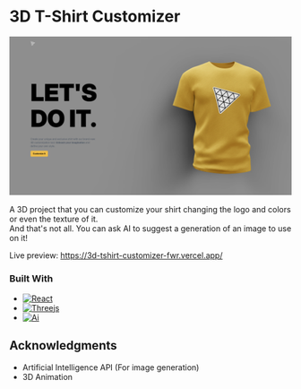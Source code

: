 # 3D T-Shirt Customizer

<img src="./client/readme/home.png" alt="home page">

A 3D project that you can customize your shirt changing the logo and colors or even the texture of it.  
And that's not all. You can ask AI to suggest a generation of an image to use on it!

Live preview: https://3d-tshirt-customizer-fwr.vercel.app/

### Built With

* [![React][React.js]][React-url]
* [![Threejs][Three.js]][Threejs-url]
* [![Ai][Ai]][Ai-url]

## Acknowledgments

* Artificial Intelligence API (For image generation)
* 3D Animation


[React.js]: https://img.shields.io/badge/React-20232A?style=for-the-badge&logo=react&logoColor=61DAFB
[React-url]: https://reactjs.org/
[Three.js]: https://img.shields.io/badge/Threejs-20232A?style=for-the-badge&logo=threedotjs&logoColor=fff
[Threejs-url]: https://threejs.org/
[Ai]: https://img.shields.io/badge/Ai-20232A?style=for-the-badge&logo=openai&logoColor=fff
[Ai-url]: https://www.edenai.co/